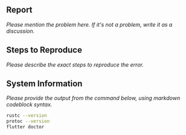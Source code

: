## Report

_Please mention the problem here. If it's not a problem, write it as a discussion._

## Steps to Reproduce

_Please describe the exact steps to reproduce the error._

## System Information

_Please provide the output from the command below, using markdown codeblock syntax._

```bash
rustc --version
protoc --version
flutter doctor
```
